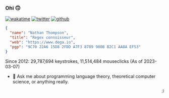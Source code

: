 ### Ohi 🙃

[![wakatime](https://wakatime.com/badge/user/ed1b5a59-52f6-4480-8f03-4c5042dee78c.svg)](https://wakatime.com/@ed1b5a59-52f6-4480-8f03-4c5042dee78c)
[![twitter](https://img.shields.io/twitter/follow/foodz?label=followers&logo=twitter&color=%23007ec6&style=flat-square)](https://twitter.com/foodz)
[![github](https://img.shields.io/github/followers/legitosaurus?logo=github&style=flat-square)](https://github.com/legitosaurus?tab=followers)

```json
{
  "name": "Nathan Thompson",
  "title": "Regex connoisseur",
  "web": "https://www.dega.io",
  "pgp": "9C70 22A6 15D8 2FDD A7F3 8789 900B B2C1 AA8A EF53"
}
```

Since 2012: 29,787,694 keystrokes, 11,514,484 mouseclicks (As of 2023-03-07)


- 💬 Ask me about programming language theory, theoretical computer science, or anything really.

<p align="right">
  <sup>;)</sup>
</p>
